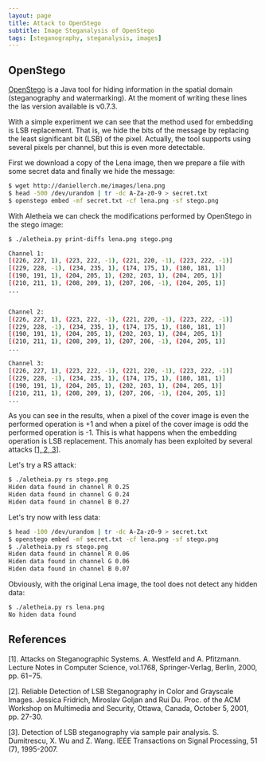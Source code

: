 ```yaml
---
layout: page
title: Attack to OpenStego
subtitle: Image Steganalysis of OpenStego
tags: [steganography, steganalysis, images]
---
```



## OpenStego

[OpenStego](https://www.openstego.com/) is a Java tool for hiding information in the spatial domain (steganography and watermarking). At the moment of writing these lines the las version available is v0.7.3.

With a simple experiment we can see that the method used for embedding is LSB replacement. That is, we hide the bits of the message by replacing the least significant bit (LSB) of the pixel. Actually, the tool supports using several pixels per channel, but this is even more detectable.

First we download a copy of the Lena image, then we prepare a file with some secret data and finally we hide the message:

```bash
$ wget http://daniellerch.me/images/lena.png
$ head -500 /dev/urandom | tr -dc A-Za-z0-9 > secret.txt
$ openstego embed -mf secret.txt -cf lena.png -sf stego.png
```

With Aletheia we can check the modifications performed by OpenStego in the stego image:


```bash
$ ./aletheia.py print-diffs lena.png stego.png

Channel 1:
[(226, 227, 1), (223, 222, -1), (221, 220, -1), (223, 222, -1)]
[(229, 228, -1), (234, 235, 1), (174, 175, 1), (180, 181, 1)]
[(190, 191, 1), (204, 205, 1), (202, 203, 1), (204, 205, 1)]
[(210, 211, 1), (208, 209, 1), (207, 206, -1), (204, 205, 1)]
...


Channel 2:                                                                                                                            
[(226, 227, 1), (223, 222, -1), (221, 220, -1), (223, 222, -1)] 
[(229, 228, -1), (234, 235, 1), (174, 175, 1), (180, 181, 1)]
[(190, 191, 1), (204, 205, 1), (202, 203, 1), (204, 205, 1)]
[(210, 211, 1), (208, 209, 1), (207, 206, -1), (204, 205, 1)]
...

Channel 3:                                                                                                                            
[(226, 227, 1), (223, 222, -1), (221, 220, -1), (223, 222, -1)]
[(229, 228, -1), (234, 235, 1), (174, 175, 1), (180, 181, 1)]
[(190, 191, 1), (204, 205, 1), (202, 203, 1), (204, 205, 1)]
[(210, 211, 1), (208, 209, 1), (207, 206, -1), (204, 205, 1)]
...
```

As you can see in the results, when a pixel of the cover image is even the performed operation is +1 and when a pixel of the cover image is odd the performed operation is -1. This is what happens when the embedding operation is LSB replacement. This anomaly has been exploited by several attacks [[1, 2, 3](#references)].

Let's try a RS attack:

```bash
$ ./aletheia.py rs stego.png 
Hiden data found in channel R 0.25
Hiden data found in channel G 0.24
Hiden data found in channel B 0.27
```

Let's try now with less data:

```bash
$ head -100 /dev/urandom | tr -dc A-Za-z0-9 > secret.txt
$ openstego embed -mf secret.txt -cf lena.png -sf stego.png
$ ./aletheia.py rs stego.png 
Hiden data found in channel R 0.06
Hiden data found in channel G 0.06
Hiden data found in channel B 0.07
```

Obviously, with the original Lena image, the tool does not detect any hidden data:

```bash
$ ./aletheia.py rs lena.png 
No hiden data found
```



## References
[1]. Attacks on Steganographic Systems. A. Westfeld and A. Pfitzmann. Lecture Notes in Computer Science, vol.1768, Springer-Verlag, Berlin, 2000, pp. 61−75. 

[2]. Reliable Detection of LSB Steganography in Color and Grayscale Images. Jessica Fridrich, Miroslav Goljan and Rui Du.
Proc. of the ACM Workshop on Multimedia and Security, Ottawa, Canada, October 5, 2001, pp. 27-30. 

[3]. Detection of LSB steganography via sample pair analysis. S. Dumitrescu, X. Wu and Z. Wang. IEEE Transactions on Signal Processing, 51 (7), 1995-2007.






